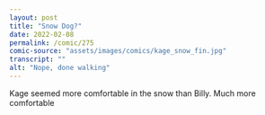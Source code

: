 ```yaml
---
layout: post
title: "Snow Dog?"
date: 2022-02-08
permalink: /comic/275
comic-source: "assets/images/comics/kage_snow_fin.jpg"
transcript: ""
alt: "Nope, done walking"
---
```

Kage seemed more comfortable in the snow than Billy. Much more comfortable
